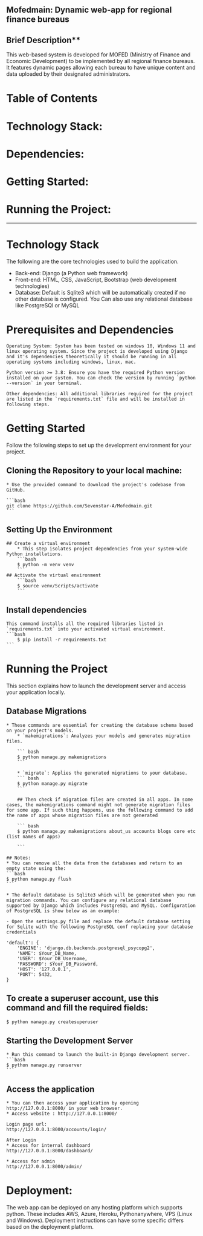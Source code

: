 
## Mofedmain: Dynamic web-app for regional finance bureaus

## Brief Description**

This web-based system is developed for MOFED (Ministry of Finance and Economic Development) to be implemented by all regional finance bureaus. It features dynamic pages allowing each bureau to have unique content and data uploaded by their designated administrators.

# Table of Contents

# Technology Stack:
# Dependencies: 
# Getting Started: 
# Running the Project: 
--------------------------------------------

# Technology Stack

The following are the core technologies used to build the application.

* Back-end: Django (a Python web framework)
* Front-end: HTML, CSS, JavaScript, Bootstrap (web development technologies)
* Database: Default is Sqlite3 which will be automatically created if no other database is configured. You Can also use any relational database  like PostgreSQl or MySQL





# Prerequisites and Dependencies
    Operating System: System has been tested on windows 10, Windows 11 and linux operating system. Since the project is developed using Django
    and it's dependencies theoretically it should be running in all operating systems including windows, linux, mac.

    Python version >= 3.8: Ensure you have the required Python version installed on your system. You can check the version by running `python --version` in your terminal.
    
    Other dependencies: All additional libraries required for the project are listed in the `requirements.txt` file and will be installed in following steps.





# Getting Started 

Follow the following steps to set up the development environment for your project.    

 ## Cloning the Repository to your local machine:
    * Use the provided command to download the project's codebase from GitHub.
    
    ```bash
    git clone https://github.com/Sevenstar-A/Mofedmain.git
    ```

 ## Setting Up the Environment

    ## Create a virtual environment
        * This step isolates project dependencies from your system-wide Python installations.
        ```bash
        $ python -m venv venv
        ```
    ## Activate the virtual environment
        ```bash
        $ source venv/Scripts/activate
        ```

## Install dependencies
    
    This command installs all the required libraries listed in `requirements.txt` into your activated virtual environment.
    ```bash
        $ pip install -r requirements.txt
    ```
    

# Running the Project 

This section explains how to launch the development server and access your application locally.

## Database Migrations
    * These commands are essential for creating the database schema based on your project's models.
        * `makemigrations`: Analyzes your models and generates migration files.
       
        ``` bash
        $ python manage.py makemigrations
        ```

        * `migrate`: Applies the generated migrations to your database.
        ``` bash
        $ python manage.py migrate
        ```
            
        ## Then check if migration files are created in all apps. In some cases, the makemigrations command might not generate migration files for some app. If such thing happens, use the following command to add the name of apps whose migration files are not generated

        ``` bash
        $ python manage.py makemigrations about_us accounts blogs core etc (list names of apps)

        ```
    
    ## Notes:
    * You can remove all the data from the databases and return to an empty state using the:
    ```bash
    $ python manage.py flush
    ```

    * The default database is Sqlite3 which will be generated when you run migration commands. You can configure any relational database supported by Django which includes PostgreSQL and MySQL. Configuration of PostgreSQL is show below as an example:
    
    - Open the settings.py file and replace the default database setting for Sqlite with the following PostgreSQL conf replacing your database credentials
    
    'default': {
        'ENGINE': 'django.db.backends.postgresql_psycopg2',
        'NAME': $Your_DB_Name,
        'USER': $Your_DB_Username,
        'PASSWORD': $Your_DB_Password,
        'HOST': '127.0.0.1',
        'PORT': 5432,
    }
    



##  To create a superuser account, use this command and fill the required fields:

```bash
$ python manage.py createsuperuser
```

## Starting the Development Server
    * Run this command to launch the built-in Django development server.
    ```bash
    $ python manage.py runserver
    ```

## Access the application
    * You can then access your application by opening http://127.0.0.1:8000/ in your web browser.
    * Access website : http://127.0.0.1:8000/

    Login page url:
    http://127.0.0.1:8000/accounts/login/

    After Login
    * Access for internal dashboard
    http://127.0.0.1:8000/dashboard/

    * Access for admin
    http://127.0.0.1:8000/admin/


# Deployment:
The web app can be deployed on any hosting platform which supports python. These includes AWS, Azure, Heroku, Pythonanywhere, VPS (Linux and Windows). Deployment instructions can have some specific differs based on the deployment platform. 

